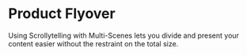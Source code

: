# Product Flyover

Using Scrollytelling with Multi-Scenes lets you divide and present your content easier without the restraint on the total size.